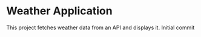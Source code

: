 # Weather Application

This project fetches weather data from an API and displays it.
Initial commit